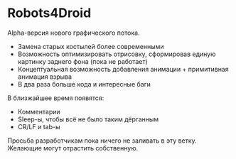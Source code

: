 Robots4Droid
============
Alpha-версия нового графического потока.
* Замена старых костылей более современными
* Возможность оптимизировать отрисовку, сформировав единую картинку заднего фона (пока не работает)
* Концептуальная возможность добавления анимации + примитивная анимация взрыва
* В два раза больше кода и интересные баги

В близжайшее время появятся:
* Комментарии
* Sleep-ы, чтобы всё не было таким дёрганным
* CR/LF и tab-ы

Просьба разработчикам пока ничего не заливать в эту ветку. Желающие могут отрастить собственную.





